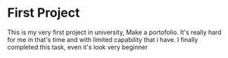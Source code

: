 # First Project
This is my very first project in university, Make a portofolio. It's really hard for me in that's time and with limited capability that i have. I finally completed this task, even it's look very beginner
